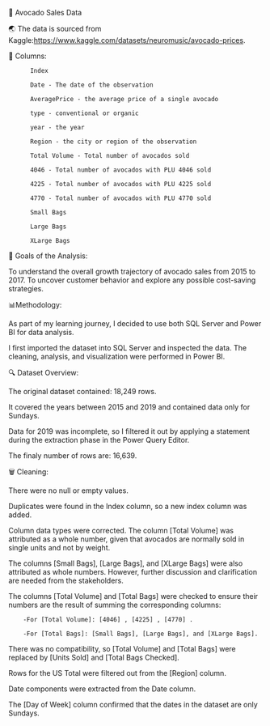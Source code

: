 🥑 Avocado Sales Data

🌏 The data is sourced from Kaggle:https://www.kaggle.com/datasets/neuromusic/avocado-prices.

🏺 Columns: 
 
          Index
         
          Date - The date of the observation
         
          AveragePrice - the average price of a single avocado
         
          type - conventional or organic
         
          year - the year
         
          Region - the city or region of the observation
         
          Total Volume - Total number of avocados sold
         
          4046 - Total number of avocados with PLU 4046 sold
         
          4225 - Total number of avocados with PLU 4225 sold
         
          4770 - Total number of avocados with PLU 4770 sold
         
          Small Bags
         
          Large Bags
         
          XLarge Bags

📝 Goals of the Analysis:

To understand the overall growth trajectory of avocado sales from 2015 to 2017.
To uncover customer behavior and explore any possible cost-saving strategies.

📊Methodology:

As part of my learning journey, I decided to use both SQL Server and Power BI for data analysis.

I first imported the dataset into SQL Server and inspected the data.
The cleaning, analysis, and visualization were performed in Power BI.


🔍 Dataset Overview:

The original dataset contained: 18,249 rows.

It covered the years between 2015 and 2019 and contained data only for Sundays.

Data for 2019 was incomplete, so I filtered it out by applying a statement during the extraction phase in the Power Query Editor. 

The finaly number of rows are: 16,639.

🗑 Cleaning:

There were no null or empty values.

Duplicates were found in the Index column, so a new index column was added.

Column data types were corrected. The column [Total Volume] was attributed as a whole number, given that avocados are normally sold in single units and not by weight.

The columns [Small Bags], [Large Bags], and [XLarge Bags] were also attributed as whole numbers. However, further discussion and clarification are needed from the stakeholders.

The columns [Total Volume] and [Total Bags] were checked to ensure their numbers are the result of summing the corresponding columns:

        -For [Total Volume]: [4046] , [4225] , [4770] . 

        -For [Total Bags]: [Small Bags], [Large Bags], and [XLarge Bags]. 

There was no compatibility, so [Total Volume] and [Total Bags] were replaced by [Units Sold] and [Total Bags Checked].

Rows for the US Total were filtered out from the [Region] column.

Date components were extracted from the Date column.

The [Day of Week] column confirmed that the dates in the dataset are only Sundays.



